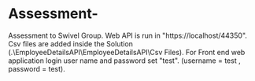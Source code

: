 # Assessment-
Assessment to Swivel Group. 
Web API is run in "https://localhost/44350". 
Csv files are added inside the Solution (.\EmployeeDetailsAPI\EmployeeDetailsAPI\Csv Files). 
For Front end web application login user name and password set "test". (username = test , password = test).
